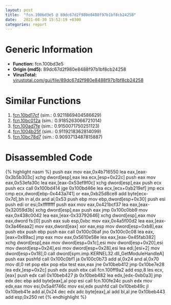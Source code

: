 ```yaml
---
layout: post
title:  "fcn.100bd3e5 @ 89dc67d2f980e8488f97b1bf8cb24258"
date:   2021-08-30 15:52:19 +0300
categories: report
---
```


# Generic Information
- **Function:** fcn.100bd3e5
- **Origin (md5):** 89dc67d2f980e8488f97b1bf8cb24258
- **VirusTotal:** [virustotal.com/gui/file/89dc67d2f980e8488f97b1bf8cb24258][virustotal_ref]



# Similar Functions

1. [fcn.10bd17cf][similar_1_ref] (sim.: 0.9211869404586629)
2. [fcn.10bc012a][similar_2_ref] (sim.: 0.9185263066721014)
3. [fcn.100ad7fe][similar_3_ref] (sim.: 0.9150071750251123)
4. [fcn.1004b25f][similar_4_ref] (sim.: 0.9119218362814099)
5. [fcn.10bc78d7][similar_5_ref] (sim.: 0.9093713487815887)


# Disassembled Code

{% highlight nasm %}
push eax
mov eax,0x4b716550
lea eax,[eax-0x3b5b303c]
xchg dword[esp],eax
lea ecx,[esp+0x22c]
push eax
mov eax,0x53efa30c
lea eax,[eax-0x53ef9f0c]
xchg dword[esp],eax
push ecx
push ecx
call 0x100bd414
jge 0x100bd46e
lea ecx,[ecx+0xb219ef]
jmp ecx
cmp ecx,dword[ebp-0x443a741]
or eax,0xb25d8ce8
add byte[ecx-0x7d],bh
in al,dx
and al,0x53
push ebp
mov ebp,dword[esp+0x30]
push esi
push edi
or esi,0xffffffff
push eax
mov eax,0x421bcf37
lea eax,[eax-0x32059d3b]
xchg dword[esp],eax
push eax
jmp 0x100c0bb9
mov eax,0x438c0042
lea eax,[eax-0x33792646]
xchg dword[esp],eax
mov eax,dword fs:[0]
push eax
sub esp,0xbc
mov eax,0x4a5f00d2
lea eax,[eax-0x3a46eaa2]
mov eax,dword[eax]
xor eax,esp
mov dword[esp+0xb8],eax
push ebx
push ebp
push eax
call 0x100c0baf
jno 0x100c0c08
lea eax,[eax+0x89ac]
jmp eax
mov eax,0x5610e58e
lea eax,[eax-0x45fab382]
xchg dword[esp],eax
mov dword[esp+0x1c],esi
mov dword[esp+0x20],esi
mov dword[esp+0x24],esi
mov dword[esp+0x28],esi
lea edi,[esi+2]
mov dword[esp+0x18],0
call dword[sym.imp.KERNEL32.dll_GetModuleHandleA]
push eax
pushfd 
call 0x100c0bf1
ja 0x100c0b73
add al,0x24
and al,0x70
mov dl,0
ret 
pop ebx
pop ebx
test eax,eax
jne 0x10beb412
jmp 0x10be7e28
lea edx,[esp+0x2c]
push edx
push ebx
call fcn.100ff9a2
add esp,8
les ecx,[eax]
push edx
call 0x10beb427
jb 0x10beb482
lea edx,[edx-0xb0a3]
jmp edx
dec ebp
add byte[eax],al
pop esi
call fcn.100fe24c
push edx
mov edx,eax
mov esi,0x5a4f746c
mov esi,edx
pushfd 
call 0x10beb49c
jl 0x10beb41e
add al,0x24
dec edx
adc byte[eax],al
add bl,al
jne 0x10beb443
add esp,0x250
ret 
{% endhighlight %}


[similar_1_ref]: /report/fcn.10bd17cf@89dc67d2f980e8488f97b1bf8cb24258
[similar_2_ref]: /report/fcn.10bc012a@89dc67d2f980e8488f97b1bf8cb24258
[similar_3_ref]: /report/fcn.100ad7fe@89dc67d2f980e8488f97b1bf8cb24258
[similar_4_ref]: /report/fcn.1004b25f@89dc67d2f980e8488f97b1bf8cb24258
[similar_5_ref]: /report/fcn.10bc78d7@89dc67d2f980e8488f97b1bf8cb24258
[virustotal_ref]: https://www.virustotal.com/gui/file/89dc67d2f980e8488f97b1bf8cb24258
